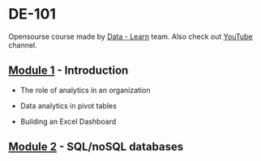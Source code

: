 # DE-101

Opensourse course made by [Data - Learn](https://datalearn.ru/) team. Also check out [YouTube](https://www.youtube.com/channel/UCWki7GBUE5lDMJCbn4e1XMg) channel.

## [Module 1](https://github.com/Vainane/DE-101/tree/main/Module%201) - Introduction

- The role of analytics in an organization

- Data analytics in pivot tables

- Building an Excel Dashboard 

## [Module 2](https://github.com/Vainane/DE-101/tree/main/Module%202) - SQL/noSQL databases


